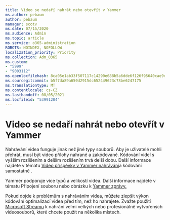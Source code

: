 ```yaml
---
title: Video se nedaří nahrát nebo otevřít v Yammer
ms.author: pebaum
author: pebaum
manager: scotv
ms.date: 07/15/2020
ms.audience: Admin
ms.topic: article
ms.service: o365-administration
ROBOTS: NOINDEX, NOFOLLOW
localization_priority: Priority
ms.collection: Adm_O365
ms.custom:
- "5999"
- "9003112"
ms.openlocfilehash: 8ca05e1ab33f507117c14290e688b5a6dde6f126f95640cae9df2f27cf5e768c
ms.sourcegitcommit: b5f7da89a650d2915dc652449623c78be6247175
ms.translationtype: MT
ms.contentlocale: cs-CZ
ms.lasthandoff: 08/05/2021
ms.locfileid: "53991204"
---
```

# <a name="unable-to-upload-or-open-video-on-yammer"></a>Video se nedaří nahrát nebo otevřít v Yammer

Nahrávání videa funguje jinak než jiné typy souborů. Aby je uživatelé mohli přehrát, musí být video přílohy nahrané a zakódované. Kódování videí s vyšším rozlišením a delším rozlišením trvá delší dobu. Další informace najdete v tématu [Video příspěvky v Yammer nahrávání](https://support.microsoft.com/office/video-posts-in-yammer-upload-and-encode-separately-5b3a348e-3a0a-4c4b-95b1-eabdf245ba25)a kódování samostatně .   

Yammer podporuje více typů a velikostí videa. Další informace najdete v tématu Připojení souboru nebo obrázku k [Yammer zprávy.](https://support.microsoft.com/office/attach-a-file-or-image-to-a-yammer-message-f576d4d1-ad66-4ce4-9c43-46cf75978dbf)   

Pokud dojde k problémům s nahráváním videa, můžete zlepšit výkon kódování optimalizací videa před tím, než ho nahrajete. Zvažte použití [Microsoft Streamu](https://docs.microsoft.com/stream/overview) k nahrání velmi velkých nebo profesionálně vytvořených videosouborů, které chcete použít na několika místech.